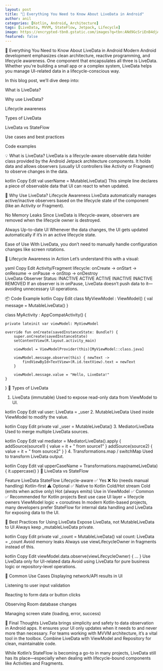 ```yaml
---
layout: post
title: "📡 Everything You Need to Know About LiveData in Android"
author: anil
categories: [Kotlin, Android, Architecture]
tags: [LiveData, MVVM, StateFlow, Jetpack, Lifecycle]
image: https://encrypted-tbn0.gstatic.com/images?q=tbn:ANd9GcSriEnB4djA09Hwmz7xrfegmj78sTkevz3Ml3wfh-2ZJuEIJObds-mlUcu0P4fULmfOuS4&usqp=CAU
featured: false
---
```



📡 Everything You Need to Know About LiveData in Android
Modern Android development emphasizes clean architecture, reactive programming, and lifecycle awareness. One component that encapsulates all three is LiveData. Whether you're building a small app or a complex system, LiveData helps you manage UI-related data in a lifecycle-conscious way.

In this blog post, we’ll dive deep into:

What is LiveData?

Why use LiveData?

Lifecycle awareness

Types of LiveData

LiveData vs StateFlow

Use cases and best practices

Code examples

💡 What is LiveData?
LiveData is a lifecycle-aware observable data holder class provided by the Android Jetpack architecture components. It holds data and allows observers (usually UI controllers like Activity or Fragment) to observe changes in the data.

kotlin
Copy
Edit
val userName = MutableLiveData<String>()
This simple line declares a piece of observable data that UI can react to when updated.

🚀 Why Use LiveData?
Lifecycle Awareness
LiveData automatically manages active/inactive observers based on the lifecycle state of the component (like an Activity or Fragment).

No Memory Leaks
Since LiveData is lifecycle-aware, observers are removed when the lifecycle owner is destroyed.

Always Up-to-date UI
Whenever the data changes, the UI gets updated automatically if it’s in an active lifecycle state.

Ease of Use
With LiveData, you don’t need to manually handle configuration changes like screen rotations.

🔄 Lifecycle Awareness in Action
Let’s understand this with a visual:

yaml
Copy
Edit
Activity/Fragment lifecycle:   onCreate → onStart → onResume → onPause → onStop → onDestroy  
LiveData Observer Status:       INACTIVE    ACTIVE     ACTIVE     INACTIVE   INACTIVE   REMOVED
If an observer is in onPause, LiveData doesn’t push data to it—avoiding unnecessary UI operations.

📦 Code Example
kotlin
Copy
Edit
class MyViewModel : ViewModel() {
val message = MutableLiveData<String>()
}

class MyActivity : AppCompatActivity() {

    private lateinit var viewModel: MyViewModel

    override fun onCreate(savedInstanceState: Bundle?) {
        super.onCreate(savedInstanceState)
        setContentView(R.layout.activity_main)

        viewModel = ViewModelProvider(this)[MyViewModel::class.java]

        viewModel.message.observe(this) { newText ->
            findViewById<TextView>(R.id.textView).text = newText
        }

        viewModel.message.value = "Hello, LiveData!"
    }
}
🧬 Types of LiveData
1. LiveData (immutable)
   Used to expose read-only data from ViewModel to UI.

kotlin
Copy
Edit
val user: LiveData<User> = _user
2. MutableLiveData
   Used inside ViewModel to modify the value.

kotlin
Copy
Edit
private val _user = MutableLiveData<User>()
3. MediatorLiveData
   Used to merge multiple LiveData sources.

kotlin
Copy
Edit
val mediator = MediatorLiveData<String>().apply {
addSource(source1) { value = it + " from source1" }
addSource(source2) { value = it + " from source2" }
}
4. Transformations.map / switchMap
   Used to transform LiveData output.

kotlin
Copy
Edit
val upperCaseName = Transformations.map(nameLiveData) { it.uppercase() }
🔄 LiveData vs StateFlow

Feature	LiveData	StateFlow
Lifecycle-aware	✅ Yes	❌ No (needs manual handling)
Kotlin-first	⚠️ Optional	✅ Native to Kotlin
Cold/Hot stream	Cold (emits when active only)	Hot (always emits)
Use in ViewModel	✅ Common	✅ Recommended for Kotlin projects
Best use case	UI layer + lifecycle owners	ViewModel logic + coroutines
In modern Kotlin-based projects, many developers prefer StateFlow for internal data handling and LiveData for exposing data to the UI.

📌 Best Practices for Using LiveData
Expose LiveData, not MutableLiveData to UI
Always keep _mutableLiveData private.

kotlin
Copy
Edit
private val _count = MutableLiveData<Int>()
val count: LiveData<Int> = _count
Avoid memory leaks
Always use viewLifecycleOwner in fragments instead of this.

kotlin
Copy
Edit
viewModel.data.observe(viewLifecycleOwner) { ... }
Use LiveData only for UI-related data
Avoid using LiveData for pure business logic or repository-level operations.

🔧 Common Use Cases
Displaying network/API results in UI

Listening to user input validation

Reacting to form data or button clicks

Observing Room database changes

Managing screen state (loading, error, success)

🧠 Final Thoughts
LiveData brings simplicity and safety to data observation in Android apps. It ensures your UI only updates when it needs to and never more than necessary. For teams working with MVVM architecture, it’s a vital tool in the toolbox. Combine LiveData with ViewModel and Repository for clean, maintainable code.

While Kotlin’s StateFlow is becoming a go-to in many projects, LiveData still has its place—especially when dealing with lifecycle-bound components like Activities and Fragments.
